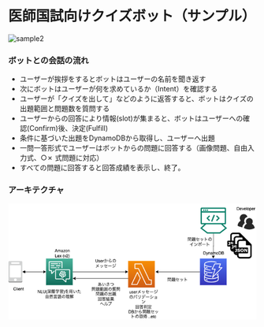 # 医師国試向けクイズボット（サンプル）

![sample2](./docs/sample1.gif)

### ボットとの会話の流れ

- ユーザーが挨拶をするとボットはユーザーの名前を聞き返す
- 次にボットはユーザーが何を求めているか（Intent）を確認する
- ユーザーが「クイズを出して」などのように返答すると、ボットはクイズの出題範囲と問題数を質問する
- ユーザーからの回答により情報(slot)が集まると、ボットはユーザーへの確認(Confirm)後、決定(Fulfill)
- 条件に基づいた出題をDynamoDBから取得し、ユーザーへ出題
- 一問一答形式でユーザーはボットからの問題に回答する（画像問題、自由入力式、○✗ 式問題に対応）
- すべての問題に回答すると回答成績を表示し、終了。

### アーキテクチャ

![birdview](./docs/quizbot.drawio.png)
